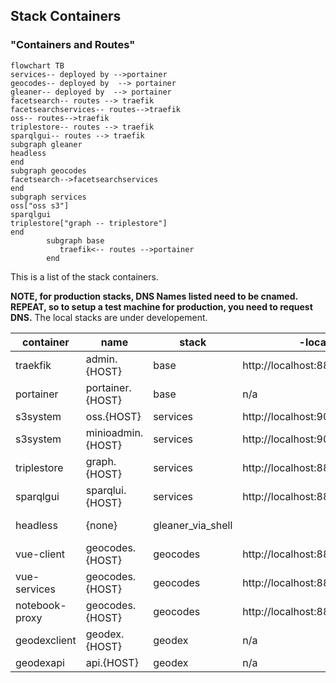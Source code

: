 ## Stack Containers

### "Containers and Routes"
~~~mermaid
flowchart TB
services-- deployed by -->portainer
geocodes-- deployed by  --> portainer
gleaner-- deployed by  --> portainer
facetsearch-- routes --> traefik
facetsearchservices-- routes-->traefik
oss-- routes-->traefik
triplestore-- routes --> traefik
sparqlgui-- routes --> traefik
subgraph gleaner
headless
end
subgraph geocodes
facetsearch-->facetsearchservices
end
subgraph services
oss["oss s3"]
sparqlgui
triplestore["graph -- triplestore"]
end 
        subgraph base
           traefik<-- routes -->portainer
        end 
~~~

This is a list of the stack containers.

**NOTE, for production stacks, DNS Names listed need to be cnamed.
REPEAT, so to setup a test machine for production, you need to request DNS.**
The local stacks are under developement.

| container     | name         | stack             | -local path                    | notes                                           
|---------------|--------------|-------------------|------------------------------------|-------------------------------------------------|
| traekfik      | admin.{HOST} | base              | http://localhost:8888/dashboard/#/ | http router                                     |
| portainer     | portainer.{HOST}    | base              | n/a                                | container management                            |
| s3system      | oss.{HOST}          | services          | http://localhost:9000              | s3 store                                        |
| s3system      | minioadmin.{HOST}   | services          | http://localhost:9001              | s3 store                                        |
| triplestore   | graph.{HOST}        | services          | http://localhost:8888/blazegraph/  |                                                 |
| sparqlgui     | sparqlui.{HOST}     | services          | http://localhost:8888/sparqlgui    | sparql ui                                       |
| headless      | {none}       | gleaner_via_shell |                                    | start with ./run_gleaner.sh                     |
| vue-client    | geocodes.{HOST}     | geocodes          | http://localhost:8888/             | facetsearch ui                                  |
| vue-services  | geocodes.{HOST}     | geocodes          | http://localhost:8888/ec/api       | api ,at geocodes/ec/api                         |
| notebook-proxy | geocodes.{HOST}     | geocodes          | http://localhost:8888/notebook     | notebook proxy, at geocodes/notebook            |
| geodexclient  | geodex.{HOST}       | geodex            | n/a                                | for harvesting                                  |
| geodexapi     | api.{HOST}          | geodex            | n/a                                | for harvesting                                  |


